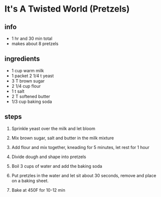# It's A Twisted World (Pretzels)

## info  
* 1 hr and 30 min total
* makes about 8 pretzels 

## ingredients 
* 1 cup warm milk
* 1 packet 2 1/4 t yeast
* 3 T brown sugar
* 2 1/4 cup flour
* 1 t salt
* 2 T softened butter
* 1/3 cup baking soda


## steps  
1. Sprinkle yeast over the milk and let bloom

2. Mix brown sugar, salt and butter in the milk mixture

3. Add flour and mix together, kneading for 5 minutes, let rest for 1 hour

4. Divide dough and shape into pretzels

5. Boil 3 cups of water and add the baking soda

6. Put pretzles in the water and let sit about 30 seconds, remove and place on a baking sheet.

7.  Bake at 450F for 10-12 min



